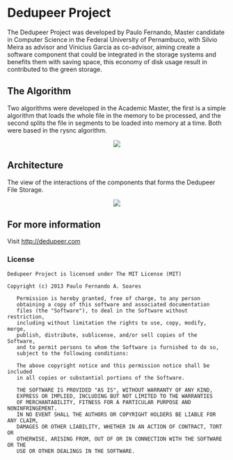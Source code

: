 Dedupeer Project
========

The Dedupeer Project was developed by Paulo Fernando, Master candidate in Computer Science in the Federal University of Pernambuco, with Silvio Meira as advisor and Vinicius Garcia as co-advisor, aiming create a software component that could be integrated in the storage systems and benefits them with saving space, this economy of disk usage result in contributed to the green storage.


## The Algorithm

Two algorithms were developed in the Academic Master, the first is a simple algorithm that loads the whole file in the memory to be processed, and the second splits the file in segments to be loaded into memory at a time. Both were based in the rysnc algorithm.

<p align="center">
   <img src="https://github.com/user-attachments/assets/ead71238-5eba-4deb-8433-ab9efd3f4300"/>
</p>

## Architecture

The view of the interactions of the components that forms the Dedupeer File Storage.

<p align="center">
   <img src="https://github.com/user-attachments/assets/7508dfe6-c368-4a54-b995-c796ad6d7a96"/>
</p>

## For more information
Visit http://dedupeer.com

### License

```
Dedupeer Project is licensed under The MIT License (MIT)

Copyright (c) 2013 Paulo Fernando A. Soares

   Permission is hereby granted, free of charge, to any person
   obtaining a copy of this software and associated documentation
   files (the "Software"), to deal in the Software without restriction,
   including without limitation the rights to use, copy, modify, merge,
   publish, distribute, sublicense, and/or sell copies of the Software,
   and to permit persons to whom the Software is furnished to do so,
   subject to the following conditions:

   The above copyright notice and this permission notice shall be included
   in all copies or substantial portions of the Software.

   THE SOFTWARE IS PROVIDED "AS IS", WITHOUT WARRANTY OF ANY KIND,
   EXPRESS OR IMPLIED, INCLUDING BUT NOT LIMITED TO THE WARRANTIES
   OF MERCHANTABILITY, FITNESS FOR A PARTICULAR PURPOSE AND NONINFRINGEMENT.
   IN NO EVENT SHALL THE AUTHORS OR COPYRIGHT HOLDERS BE LIABLE FOR ANY CLAIM,
   DAMAGES OR OTHER LIABILITY, WHETHER IN AN ACTION OF CONTRACT, TORT OR
   OTHERWISE, ARISING FROM, OUT OF OR IN CONNECTION WITH THE SOFTWARE OR THE
   USE OR OTHER DEALINGS IN THE SOFTWARE.
```
